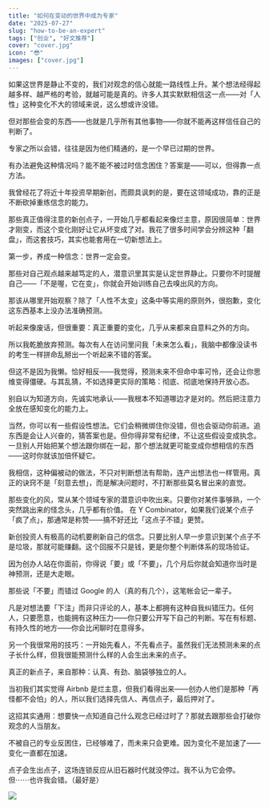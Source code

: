 ```yaml
---
title: "如何在变动的世界中成为专家"
date: "2025-07-27"
slug: "how-to-be-an-expert"
tags: ["创业", "好文推荐"]
cover: "cover.jpg"
icon: "😎"
images: ["cover.jpg"]
---
```

如果这世界是静止不变的，我们对观念的信心就能一路线性上升。某个想法经得起越多样、越严格的考验，就越可能是真的。许多人其实默默相信这一点——对「人性」这种变化不大的领域来说，这么想或许没错。



但对那些会变的东西——也就是几乎所有其他事物——你就不能再这样信任自己的判断了。



专家之所以会错，往往是因为他们精通的，是一个早已过期的世界。



有办法避免这种情况吗？能不能不被过时信念困住？答案是——可以，但得靠一点方法。



我曾经花了将近十年投资早期新创，而颇具讽刺的是，要在这领域成功，靠的正是不断砍掉重练信念的能力。



那些真正值得注意的新创点子，一开始几乎都看起来像烂主意，原因很简单：世界才刚变，而这个变化刚好让它从坏变成了对。我花了很多时间学会分辨这种「翻盘」，而这套技巧，其实也能套用在一切新想法上。



第一步，养成一种信念：世界一定会变。



那些对自己观点越来越笃定的人，潜意识里其实是认定世界静止。只要你不时提醒自己——「不是喔，它在变」，你就会开始训练自己去嗅出风的方向。



那该从哪里开始观察？除了「人性不太变」这条中等实用的原则外，很抱歉，变化这东西基本上没办法准确预测。



听起来像废话，但很重要：真正重要的变化，几乎从来都来自意料之外的方向。



所以我乾脆放弃预测。每次有人在访问里问我「未来怎么看」，我脑中都像没读书的考生一样拼命乱掰出一个听起来不错的答案。



但这不是因为我懒。恰好相反——我觉得，预测未来不但命中率可怜，还会让你思维变得僵硬。与其乱猜，不如选择更实际的策略：彻底、彻底地保持开放心态。



别自以为知道方向，先诚实地承认——我根本不知道哪边才是对的。然后把注意力全放在感知变化的能力上。



当然，你可以有一些假设性想法。它们会稍微绑住你没错，但也会驱动你前进。追东西是会让人兴奋的，猜答案也是。但你得非常有纪律，不让这些假设变成执念。
一旦别人开始把某个想法跟你绑在一起，那个想法就更可能变成你想相信的东西——这时你就该加倍怀疑它。



我相信，这种偏被动的做法，不只对判断想法有帮助，连产出想法也一样管用。真正的诀窍不是「刻意去想」，而是解决问题时，不打断那些莫名冒出来的直觉。



那些变化的风，常从某个领域专家的潜意识中吹出来。只要你对某件事够熟，一个突然跳出来的怪念头，几乎都有价值。
在 Y Combinator，如果我们说某个点子「疯了点」，那通常是称赞——搞不好还比「这点子不错」更赞。



新创投资人有极高的动机要刷新自己的信念。只要比别人早一步意识到某个点子不是垃圾，那就可能赚翻。这个回报不只是钱，更是你整个判断体系的现场验证。



因为创办人站在你面前，你得说「要」或「不要」，几个月后你就会知道你当时是神预测，还是大走眼。



那些说「不要」而错过 Google 的人（真的有几个），这笔帐会记一辈子。



凡是对想法要「下注」而非只评论的人，基本上都拥有这种自我纠错压力。任何人，只要愿意，也能拥有这种压力——你只要公开写下自己的判断。写在有标题、有持久性的地方——你会比闲聊时在意得多。



另一个我很常用的技巧：一开始先看人，不先看点子。虽然我们无法预测未来的点子长什么样，但我很能预测什么样的人会生出未来的点子。



真正的新点子，来自那种：认真、有劲、脑袋够独立的人。



当初我们其实觉得 Airbnb 是烂主意，但我们看得出来——创办人他们是那种「再怪都不会怕」的人，所以我们选择先信人、再信点子，最后押对了。



这招其实通用：想要快一点知道自己什么观念已经过时了？那就去跟那些会打破你观念的人当朋友。



不被自己的专业反困住，已经够难了，而未来只会更难。因为变化不是加速了——变化一直都在加速。



点子会生出点子，这场连锁反应从旧石器时代就没停过。我不认为它会停。
但⋯⋯也许我会错。（最好是）




![](https://prod-files-secure.s3.us-west-2.amazonaws.com/112d0858-5090-4d34-a606-b75eb8d65fd2/46476355-9cf3-4e99-9b7a-3531bc426380/1000202064.png?X-Amz-Algorithm=AWS4-HMAC-SHA256&X-Amz-Content-Sha256=UNSIGNED-PAYLOAD&X-Amz-Credential=ASIAZI2LB466XDUN4OD4%2F20250913%2Fus-west-2%2Fs3%2Faws4_request&X-Amz-Date=20250913T201203Z&X-Amz-Expires=3600&X-Amz-Security-Token=IQoJb3JpZ2luX2VjENP%2F%2F%2F%2F%2F%2F%2F%2F%2F%2FwEaCXVzLXdlc3QtMiJHMEUCIQDg9OA1V2lYlpQD50IxOBPVjdJtg4Tbo3GG54v%2FsYyevQIgJ%2FE6hphX95aToC%2BOT6jz2a57CtAU%2B01tD7Lcq4pG8tUq%2FwMITBAAGgw2Mzc0MjMxODM4MDUiDLft1%2FMbF6hf4hDqeircA%2BcTf7MeZpQOsGzhwgfVy7oAMsnMRd%2B5b2VpfovdzqVP4ZzlWdFqs481YZiX4UOunxpch4h6JFrK4zBm5nIuv9bgsIjUFyHdJl%2Fv7hQjmuR5poKuBJWoTbpevcptMECq5QmSC%2Fe2kG46lj7KeyTv681t%2FBvao3CH5GJKs98N24FAXSdVQcvHpnJlMPM8ATIVvE0DZMFNZJGNKHxAo1TtoKA4q6AWFOLTV9g0cr%2B0GwlytZWoBQ9gCpOAng2FJEscmsE7I1hgSLvvbKBJ%2FDd8XWki0g3sdaDy4OMUB1xSpnw21yvrJ6lD8TJvPoZMsIFLdWE2ZGpEBG%2FwjmIreQZJkU%2BOVf5IOibtuEFVN8gvGA0uVyRhgL4ou7XegwBQPxhhQWKIc6cRQdxY6ee6P%2BKkdJiTXJbj%2B5oKjI9TZA0MpEJw2PjLUaGr3fX9Ja3qsTN1%2BjRtL%2FTuVpc5XcZUcF3QPu%2BESCjsDjW0Z%2FbobJn1gGVnXvJ6xHAyZfWsfPCeZ0%2BxWPbb4XpT8oukw8QVQdyXmBEN85jFpBj5Z7cOxnUBKKhN9hkr5z4nSardK4%2BxPrWGHWQ0AN4r8p6wpjW5JvdEpZ2IPuFLBI17m7QkxNx9rHfrJNtPrOkjKav6aFP%2BMPH0lsYGOqUBRnCr36i6owRHtjLEs95pWg788gNbvDwSsO9cPnB6Qj1VHloqxqTiW8cKQnNF6zixmVYEEUd3d7sXLduBgRTBZiq0gH8dUUhDPjHjN01EQqgRoeZSU3Zn7s3NEskDvEYAuR2GdRApLQHTzB8eT1jifw7t3U2XKyV12n5LYlbibhxgzPSoyw7a5Hr%2FmgylDeHElxJlmBdbBNW7QzdIW8viY%2BY1uPmH&X-Amz-Signature=90aad9a8af98f36f9d56aca0fcde590a464c0be196d8e29478e4fc5f1c4c4ba0&X-Amz-SignedHeaders=host&x-amz-checksum-mode=ENABLED&x-id=GetObject)

